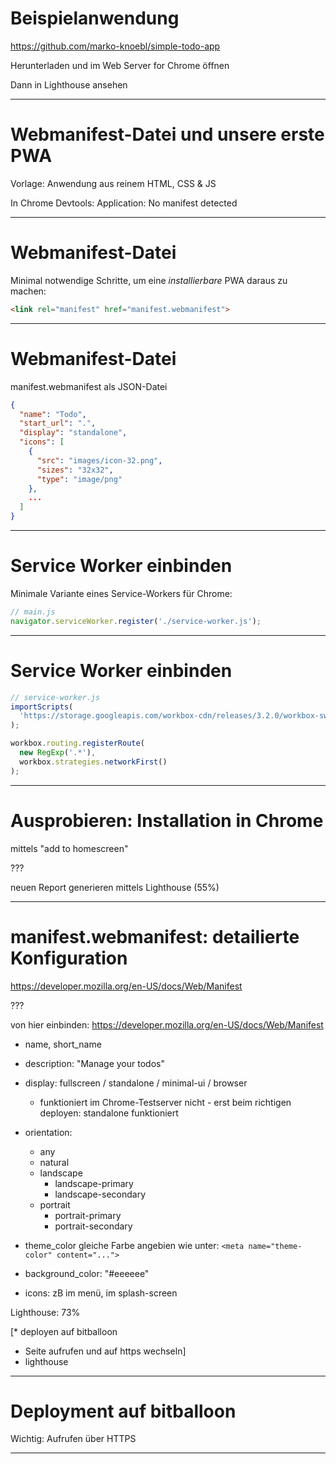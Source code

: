 # Beispielanwendung

https://github.com/marko-knoebl/simple-todo-app

Herunterladen und im Web Server for Chrome öffnen

Dann in Lighthouse ansehen

---

# Webmanifest-Datei und unsere erste PWA

Vorlage: Anwendung aus reinem HTML, CSS & JS

In Chrome Devtools: Application: No manifest detected

---

# Webmanifest-Datei

Minimal notwendige Schritte, um eine _installierbare_ PWA daraus zu machen:

```html
<link rel="manifest" href="manifest.webmanifest">
```

---

# Webmanifest-Datei

manifest.webmanifest als JSON-Datei

```json
{
  "name": "Todo",
  "start_url": ".",
  "display": "standalone",
  "icons": [
    {
      "src": "images/icon-32.png",
      "sizes": "32x32",
      "type": "image/png"
    },
    ...
  ]
}
```

---

# Service Worker einbinden

Minimale Variante eines Service-Workers für Chrome:

```js
// main.js
navigator.serviceWorker.register('./service-worker.js');
```

---

# Service Worker einbinden

```js
// service-worker.js
importScripts(
  'https://storage.googleapis.com/workbox-cdn/releases/3.2.0/workbox-sw.js'
);

workbox.routing.registerRoute(
  new RegExp('.*'),
  workbox.strategies.networkFirst()
);
```

---

# Ausprobieren: Installation in Chrome

mittels "add to homescreen"

???

neuen Report generieren mittels Lighthouse (55%)

---

# manifest.webmanifest: detailierte Konfiguration

https://developer.mozilla.org/en-US/docs/Web/Manifest

???

von hier einbinden:
https://developer.mozilla.org/en-US/docs/Web/Manifest

- name, short_name
- description: "Manage your todos"
- display: fullscreen / standalone / minimal-ui / browser
  - funktioniert im Chrome-Testserver nicht - erst beim richtigen deployen: standalone funktioniert
- orientation:

  - any
  - natural
  - landscape
    - landscape-primary
    - landscape-secondary
  - portrait
    - portrait-primary
    - portrait-secondary

- theme_color
  gleiche Farbe angebien wie unter:
  `<meta name="theme-color" content="...">`
- background_color: "#eeeeee"
- icons: zB im menü, im splash-screen

Lighthouse: 73%

[\* deployen auf bitballoon

- Seite aufrufen und auf https wechseln]
- lighthouse

---

# Deployment auf bitballoon

Wichtig: Aufrufen über HTTPS

---
